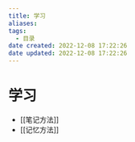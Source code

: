 ```yaml
---
title: 学习
aliases:
tags:
  - 目录
date created: 2022-12-08 17:22:26
date updated: 2022-12-08 17:22:26
---
```


# 学习

- [[笔记方法]]
- [[记忆方法]]
